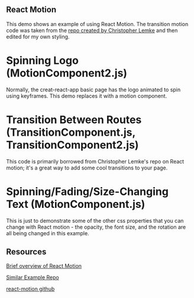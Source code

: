 ## React Motion

This demo shows an example of using React Motion. The transition motion code was taken from the [repo created by Christopher Lemke](https://github.com/spcbrn/react-motion-sandbox) and then edited for my own styling.

# Spinning Logo (MotionComponent2.js)
Normally, the creat-react-app basic page has the logo animated to spin using keyframes. This demo replaces it with a motion component.

# Transition Between Routes (TransitionComponent.js, TransitionComponent2.js)
This code is primarily borrowed from Christopher Lemke's repo on React motion; it's a great way to add some cool transitions to your page.

# Spinning/Fading/Size-Changing Text (MotionComponent.js)
This is just to demonstrate some of the other css properties that you can change with React motion - the opacity, the font size, and the rotation are all being changed in this example.

## Resources

[Brief overview of React Motion](https://www.pshrmn.com/tutorials/react/animation/react-motion/#springs)

[Similar Example Repo](https://github.com/spcbrn/react-motion-sandbox)

[react-motion github](https://github.com/chenglou/react-motion)
